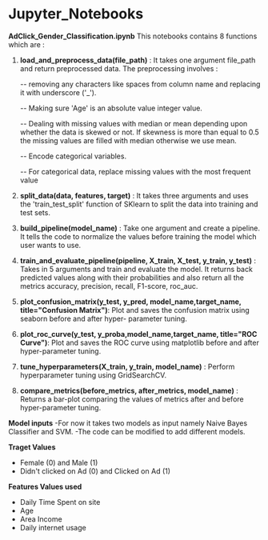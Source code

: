 # Jupyter_Notebooks

**AdClick_Gender_Classification.ipynb**
This notebooks  contains 8 functions which are :

1. **load_and_preprocess_data(file_path)** : It takes one argument file_path and return preprocessed data. The preprocessing involves :

   -- removing any characters like spaces from column name and replacing it with underscore ('_').

   -- Making sure 'Age' is an absolute value integer value.

   -- Dealing with missing values with median or mean depending upon whether the data is skewed or not. If skewness is more than equal to 0.5 the missing values are filled with median otherwise we use mean.

   -- Encode categorical variables.

   -- For categorical data, replace missing values with the most frequent value

2. **split_data(data, features, target)** : It takes three arguments and uses the 'train_test_split' function of SKlearn to split the data into training and test sets.

3. **build_pipeline(model_name)** : Take one argument and create a pipeline. It tells the code to normalize the values before training the model which user wants to use.

4. **train_and_evaluate_pipeline(pipeline, X_train, X_test, y_train, y_test)** : Takes in 5 arguments and train and evaluate the model. It returns back predicted                                                                                                                                    values along with their probabilities and also return all the metrics accuracy, precision, recall, F1-score, roc_auc.

5. **plot_confusion_matrix(y_test, y_pred, model_name,target_name, title="Confusion Matrix")**: Plot and saves the confusion matrix using seaborn before and after hyper-                                                                                                                                                     parameter tuning.

6. **plot_roc_curve(y_test, y_proba,model_name,target_name, title="ROC Curve")**: Plot and saves the ROC curve using matplotlib before and after hyper-parameter tuning.

7. **tune_hyperparameters(X_train, y_train, model_name)** : Perform hyperparameter tuning using GridSearchCV.

8. **compare_metrics(before_metrics, after_metrics, model_name)** : Returns a bar-plot comparing the values of metrics after and before hyper-parameter tuning.

**Model inputs**
 -For now it takes two models as input namely Naive Bayes Classifier and SVM.
 -The code can be modified to add different models.
 
**Traget Values**
  - Female (0) and Male (1)
  - Didn't clicked on Ad (0) and Clicked on Ad (1)

**Features Values used**
  - Daily Time Spent on site
  - Age
  - Area Income
  - Daily internet usage
